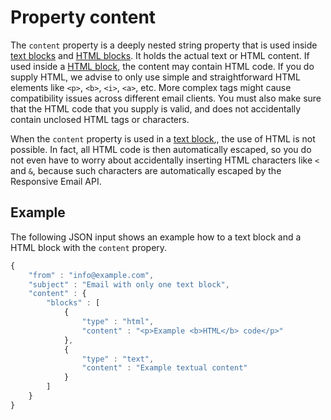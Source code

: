 # Property content

The `content` property is a deeply nested string property that is used
inside [text blocks](json/block-text) and [HTML blocks](json/block-html). It holds the actual 
text or HTML content. If used inside a [HTML block](json/block-html), 
the content may contain HTML code. If you do supply HTML, we advise to only use simple 
and straightforward HTML elements like `<p>`, `<b>`, `<i>`, `<a>`, etc. More 
complex tags might cause compatibility issues across different email clients. 
You must also make sure that the HTML code that you supply is valid, and does 
not accidentally contain unclosed HTML tags or characters.

When the `content` property is used in a [text block](json/block-text),,
the use of HTML is not possible. In fact, all HTML code is then automatically
escaped, so you do not even have to worry about accidentally inserting
HTML characters like `<` and `&`, because such characters are 
automatically escaped by the Responsive Email API.

## Example

The following JSON input shows an example how to a text block and a HTML
block with the `content` propery.

```javascript
{
    "from" : "info@example.com",
    "subject" : "Email with only one text block",
    "content" : {
        "blocks" : [ 
            {
                "type" : "html",
                "content" : "<p>Example <b>HTML</b> code</p>"
            }, 
            {
                "type" : "text",
                "content" : "Example textual content"
            }
        ]
    }
}
```
